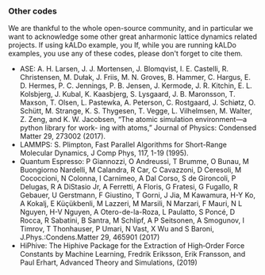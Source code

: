 
### Other codes

We are thankful to the whole open-source community, and in particular we want to acknowledge some other great anharmonic lattice dynamics related projects. If using kALDo example, you 
If, while you are running kALDo examples, you use any of these codes, please don't forget to cite them. 

- ASE: A. H. Larsen, J. J. Mortensen, J. Blomqvist, I. E. Castelli, R. Christensen, M. Dułak, J. Friis, M. N. Groves, B. Hammer, C. Hargus, E. D. Hermes, P. C. Jennings, P. B. Jensen, J. Kermode, J. R. Kitchin, E. L. Kolsbjerg, J. Kubal, K. Kaasbjerg, S. Lysgaard, J. B. Maronsson, T. Maxson, T. Olsen, L. Pastewka, A. Peterson, C. Rostgaard, J. Schiøtz, O. Schütt, M. Strange, K. S. Thygesen, T. Vegge, L. Vilhelmsen, M. Walter, Z. Zeng, and K. W. Jacobsen, “The atomic simulation environment—a python library for work- ing with atoms,” Journal of Physics: Condensed Matter 29, 273002 (2017).
- LAMMPS: S. Plimpton, Fast Parallel Algorithms for Short-Range Molecular Dynamics, J Comp Phys, 117, 1-19 (1995).
- Quantum Espresso: P Giannozzi, O Andreussi, T Brumme, O Bunau, M Buongiorno Nardelli, M Calandra, R Car, C Cavazzoni, D Ceresoli, M Cococcioni, N Colonna, I Carnimeo, A Dal Corso, S de Gironcoli, P Delugas, R A DiStasio Jr, A Ferretti, A Floris, G Fratesi, G Fugallo, R Gebauer, U Gerstmann, F Giustino, T Gorni, J Jia, M Kawamura, H-Y Ko, A Kokalj, E Küçükbenli, M Lazzeri, M Marsili, N Marzari, F Mauri, N L Nguyen, H-V Nguyen, A Otero-de-la-Roza, L Paulatto, S Poncé, D Rocca, R Sabatini, B Santra, M Schlipf, A P Seitsonen, A Smogunov, I Timrov, T Thonhauser, P Umari, N Vast, X Wu and S Baroni, J.Phys.:Condens.Matter 29, 465901 (2017)
- HiPhive: The Hiphive Package for the Extraction of High‐Order Force Constants by Machine Learning, Fredrik Eriksson, Erik Fransson, and Paul Erhart, Advanced Theory and Simulations,  (2019)
